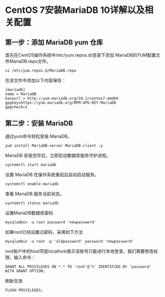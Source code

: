
# CentOS 7安装MariaDB 10详解以及相关配置

## 第一步：添加 MariaDB yum 仓库

首先在CentOS操作系统中/etc/yum.repos.d/目录下添加 MariaDB的YUM配置文件MariaDB.repo文件。  
```
vi /etc/yum.repos.d/MariaDB.repo
```
在该文件中添加以下内容保存：  
```
[mariadb]  
name = MariaDB  
baseurl = http://yum.mariadb.org/10.2/centos7-amd64  
gpgkey=https://yum.mariadb.org/RPM-GPG-KEY-MariaDB  
gpgcheck=1
```

## 第二步：安装 MariaDB

通过yum命令轻松安装 MariaDB。  
```
yum install MariaDB-server MariaDB-client -y
```
MariaDB 安装完毕后，立即启动数据库服务守护进程。  
```
systemctl start mariadb
```
设置 MariaDB 在操作系统重启后自动启动服务。  
```
systemctl enable mariadb
``` 
查看 MariaDB 服务当前状态。  
```
systemctl status mariadb
```

设置MariaDB数据库密码  
```
mysqladmin -u root password 'newpassword'
```
如果root已经设置过密码，采用如下方法   
```
mysqladmin -u root -p 'oldpassword' password 'newpassword'
```

root账户中的host项是localhost表示该账号只能进行本地登录，我们需要修改权限，输入命令：  
```
GRANT ALL PRIVILEGES ON *.* TO 'root'@'%' IDENTIFIED BY 'password' WITH GRANT OPTION;
```

刷新生效  
```
FLUSH PRIVILEGES;
```